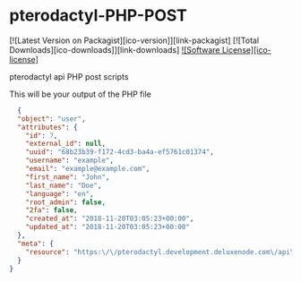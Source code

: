 # pterodactyl-PHP-POST

[![Latest Version on Packagist][ico-version]][link-packagist]
[![Total Downloads][ico-downloads]][link-downloads]
[![Software License][ico-license]](LICENSE)

pterodactyl api PHP post scripts




This will be your output of the PHP file 

```JSON
  {
  "object": "user",
  "attributes": {
    "id": 7,
    "external_id": null,
    "uuid": "68b23b39-f172-4cd3-ba4a-ef5761c01374",
    "username": "example",
    "email": "example@example.com",
    "first_name": "John",
    "last_name": "Doe",
    "language": "en",
    "root_admin": false,
    "2fa": false,
    "created_at": "2018-11-20T03:05:23+00:00",
    "updated_at": "2018-11-20T03:05:23+00:00"
  },
  "meta": {
    "resource": "https:\/\/pterodactyl.development.deluxenode.com\/api\/application\/users\/7"
  }
}
```
